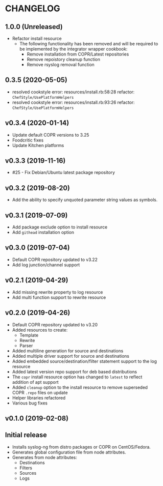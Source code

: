 # CHANGELOG

## 1.0.0 (Unreleased)

- Refactor install resource
  - The following functionality has been removed and will be required to be implemented by the integrator wrapper cookbook:
    - Remove installation from COPR/Latest repositories
    - Remove repoistory cleanup function
    - Remove rsyslog removal function

## 0.3.5 (2020-05-05)

- resolved cookstyle error: resources/install.rb:58:28 refactor: `ChefStyle/UsePlatformHelpers`
- resolved cookstyle error: resources/install.rb:93:26 refactor: `ChefStyle/UsePlatformHelpers`

## v0.3.4 (2020-01-14)

- Update default COPR versions to 3.25
- Foodcritic fixes
- Update Kitchen platforms

## v0.3.3 (2019-11-16)

- #25 - Fix Debian/Ubuntu latest package repository

## v0.3.2 (2019-08-20)

- Add the ability to specify unquoted parameter string values as symbols.

## v0.3.1 (2019-07-09)

- Add package exclude option to install resource
- Add `githead` installation option

## v0.3.0 (2019-07-04)

- Default COPR repository updated to v3.22
- Add log junction/channel support

## v0.2.1 (2019-04-29)

- Add missing rewrite property to log resource
- Add multi function support to rewrite resource

## v0.2.0 (2019-04-26)

- Default COPR repository updated to v3.20
- Added resources to create:
  - Template
  - Rewrite
  - Parser
- Added multiline generation for source and destinations
- Added multiple driver support for source and destinations
- Added embedded source/destination/filter statement support to the log resource
- Added latest version repo support for deb based distributions
- The `copr` install resource option has changed to `latest` to reflect addition of apt support
- Added `cleanup` option to the install resource to remove superseded COPR `.repo` files on update
- Helper libraries refactored
- Various bug fixes

## v0.1.0 (2019-02-08)

## Initial release

- Installs syslog-ng from distro packages or COPR on CentOS/Fedora.
- Generates global configuration file from node attributes.
- Generates from node attributes:
  - Destinations
  - Filters
  - Sources
  - Logs
